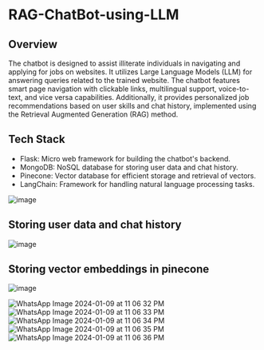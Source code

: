 # RAG-ChatBot-using-LLM

## Overview

The chatbot is designed to assist illiterate individuals in navigating and applying for jobs on websites. It utilizes Large Language Models (LLM) for answering queries related to the trained website. The chatbot features smart page navigation with clickable links, multilingual support, voice-to-text, and vice versa capabilities. Additionally, it provides personalized job recommendations based on user skills and chat history, implemented using the Retrieval Augmented Generation (RAG) method.

## Tech Stack

- Flask: Micro web framework for building the chatbot's backend.
- MongoDB: NoSQL database for storing user data and chat history.
- Pinecone: Vector database for efficient storage and retrieval of vectors.
- LangChain: Framework for handling natural language processing tasks.

![image](https://github.com/sarankumar007/RAG-ChatBot-using-LLM/assets/93342856/647a1b04-ddc6-45a0-a619-e22f298e51fc)
## Storing user data and chat history
![image](https://github.com/sarankumar007/RAG-ChatBot-using-LLM/assets/93342856/74ad8a81-f245-4924-930a-f86ec0c95647)
## Storing vector embeddings in pinecone
![image](https://github.com/sarankumar007/RAG-ChatBot-using-LLM/assets/93342856/0daec36e-9cbd-4322-9959-9363ff9a413c)

![WhatsApp Image 2024-01-09 at 11 06 32 PM](https://github.com/sarankumar007/RAG-ChatBot-using-LLM/assets/93342856/06d6b9f6-b48a-4046-9c6f-1acb7fc682e3)
![WhatsApp Image 2024-01-09 at 11 06 33 PM](https://github.com/sarankumar007/RAG-ChatBot-using-LLM/assets/93342856/7f5eb4c8-dfd1-4825-8447-28e9c44f2bbd)
![WhatsApp Image 2024-01-09 at 11 06 34 PM](https://github.com/sarankumar007/RAG-ChatBot-using-LLM/assets/93342856/84e7930e-2abc-41c4-8564-f9289b66ecf7)
![WhatsApp Image 2024-01-09 at 11 06 35 PM](https://github.com/sarankumar007/RAG-ChatBot-using-LLM/assets/93342856/874e2612-6282-4e6f-8586-865e96f81093)
![WhatsApp Image 2024-01-09 at 11 06 36 PM](https://github.com/sarankumar007/RAG-ChatBot-using-LLM/assets/93342856/a94a749f-81c7-4571-b64c-81c2ea73a22b)


